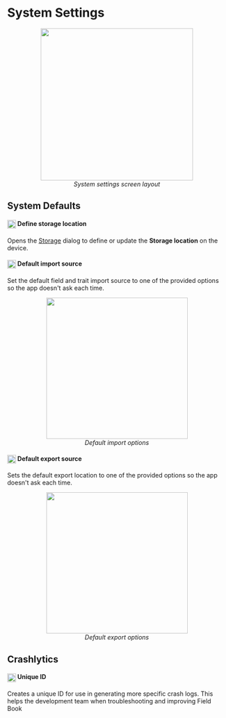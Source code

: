 System Settings
===============

<figure align="center" class="image">
  <img src="_static/images/settings/system/settings_system_framed.png" width="350px"> 
  <figcaption><i>System settings screen layout</i></figcaption> 
</figure>

System Defaults
---------------

#### <img ref="sd" style="vertical-align: middle;" src="_static/icons/settings/system/sd.png" width="20px">  Define storage location

Opens the <a href="#/storage">Storage</a> dialog to define or update the **Storage location** on the device.

#### <img ref="import" style="vertical-align: middle;" src="_static/icons/settings/system/application-import.png" width="20px"> Default import source

Set the default field and trait import source to one of the provided
options so the app doesn't ask each time.

<figure align="center" class="image">
  <img src="_static/images/settings/system/settings_system_import_sources.png" width="325px"> 
  <figcaption><i>Default import options</i></figcaption> 
</figure>

#### <img ref="export" style="vertical-align: middle;" src="_static/icons/settings/system/application-export.png" width="20px"> Default export source

Sets the default export location to one of the provided options so the
app doesn't ask each time.

<figure align="center" class="image">
  <img src="_static/images/settings/system/settings_system_export_sources.png" width="325px"> 
  <figcaption><i>Default export options</i></figcaption> 
</figure>

Crashlytics
-----------

#### <img ref="id" style="vertical-align: middle;" src="_static/icons/settings/profile/card-account-details-outline.png" width="20px"> Unique ID

Creates a unique ID for use in generating more specific crash logs. This
helps the development team when troubleshooting and improving Field Book